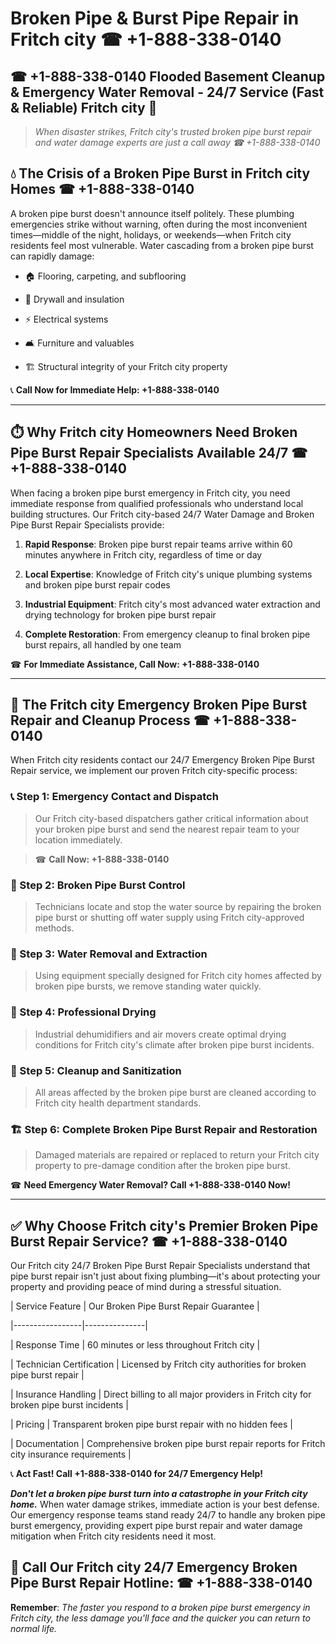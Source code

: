 # Broken Pipe & Burst Pipe Repair in Fritch city ☎ +1-888-338-0140  
## ☎ +1-888-338-0140 Flooded Basement Cleanup & Emergency Water Removal - 24/7 Service (Fast & Reliable) Fritch city 🚨  

> *When disaster strikes, Fritch city's trusted broken pipe burst repair and water damage experts are just a call away ☎ +1-888-338-0140*  

## 💧 The Crisis of a Broken Pipe Burst in Fritch city Homes ☎ +1-888-338-0140  

A broken pipe burst doesn't announce itself politely. These plumbing emergencies strike without warning, often during the most inconvenient times—middle of the night, holidays, or weekends—when Fritch city residents feel most vulnerable. Water cascading from a broken pipe burst can rapidly damage:  

* 🏠 Flooring, carpeting, and subflooring  
* 🧱 Drywall and insulation  
* ⚡ Electrical systems  
* 🛋️ Furniture and valuables  
* 🏗️ Structural integrity of your Fritch city property  

📞 **Call Now for Immediate Help: +1-888-338-0140**  

---  

## ⏱️ Why Fritch city Homeowners Need Broken Pipe Burst Repair Specialists Available 24/7 ☎ +1-888-338-0140  

When facing a broken pipe burst emergency in Fritch city, you need immediate response from qualified professionals who understand local building structures. Our Fritch city-based 24/7 Water Damage and Broken Pipe Burst Repair Specialists provide:  

1. **Rapid Response**: Broken pipe burst repair teams arrive within 60 minutes anywhere in Fritch city, regardless of time or day  
2. **Local Expertise**: Knowledge of Fritch city's unique plumbing systems and broken pipe burst repair codes  
3. **Industrial Equipment**: Fritch city's most advanced water extraction and drying technology for broken pipe burst repair  
4. **Complete Restoration**: From emergency cleanup to final broken pipe burst repairs, all handled by one team  

☎ **For Immediate Assistance, Call Now: +1-888-338-0140**  

---  

## 🔧 The Fritch city Emergency Broken Pipe Burst Repair and Cleanup Process ☎ +1-888-338-0140  

When Fritch city residents contact our 24/7 Emergency Broken Pipe Burst Repair service, we implement our proven Fritch city-specific process:  

### 📞 Step 1: Emergency Contact and Dispatch  
> Our Fritch city-based dispatchers gather critical information about your broken pipe burst and send the nearest repair team to your location immediately.  
> ☎ **Call Now: +1-888-338-0140**  

### 🚿 Step 2: Broken Pipe Burst Control  
> Technicians locate and stop the water source by repairing the broken pipe burst or shutting off water supply using Fritch city-approved methods.  

### 🌊 Step 3: Water Removal and Extraction  
> Using equipment specially designed for Fritch city homes affected by broken pipe bursts, we remove standing water quickly.  

### 💨 Step 4: Professional Drying  
> Industrial dehumidifiers and air movers create optimal drying conditions for Fritch city's climate after broken pipe burst incidents.  

### 🧼 Step 5: Cleanup and Sanitization  
> All areas affected by the broken pipe burst are cleaned according to Fritch city health department standards.  

### 🏗️ Step 6: Complete Broken Pipe Burst Repair and Restoration  
> Damaged materials are repaired or replaced to return your Fritch city property to pre-damage condition after the broken pipe burst.  

☎ **Need Emergency Water Removal? Call +1-888-338-0140 Now!**  

---  

## ✅ Why Choose Fritch city's Premier Broken Pipe Burst Repair Service? ☎ +1-888-338-0140  

Our Fritch city 24/7 Broken Pipe Burst Repair Specialists understand that pipe burst repair isn't just about fixing plumbing—it's about protecting your property and providing peace of mind during a stressful situation.  

| Service Feature | Our Broken Pipe Burst Repair Guarantee |  
|-----------------|---------------|  
| Response Time | 60 minutes or less throughout Fritch city |  
| Technician Certification | Licensed by Fritch city authorities for broken pipe burst repair |  
| Insurance Handling | Direct billing to all major providers in Fritch city for broken pipe burst incidents |  
| Pricing | Transparent broken pipe burst repair with no hidden fees |  
| Documentation | Comprehensive broken pipe burst repair reports for Fritch city insurance requirements |  

📞 **Act Fast! Call +1-888-338-0140 for 24/7 Emergency Help!**  

***Don't let a broken pipe burst turn into a catastrophe in your Fritch city home.*** When water damage strikes, immediate action is your best defense. Our emergency response teams stand ready 24/7 to handle any broken pipe burst emergency, providing expert pipe burst repair and water damage mitigation when Fritch city residents need it most.  

## 📱 Call Our Fritch city 24/7 Emergency Broken Pipe Burst Repair Hotline: ☎ +1-888-338-0140  

**Remember**: *The faster you respond to a broken pipe burst emergency in Fritch city, the less damage you'll face and the quicker you can return to normal life.*